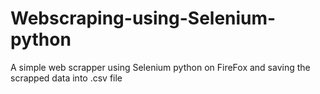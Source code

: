 # Webscraping-using-Selenium-python
A simple web scrapper using Selenium python on FireFox
and saving the scrapped data into .csv file
